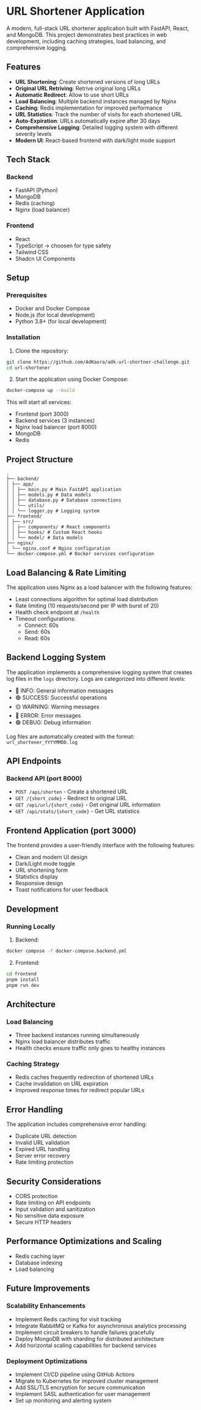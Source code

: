 # URL Shortener Application

A modern, full-stack URL shortener application built with FastAPI, React, and MongoDB. This project demonstrates best practices in web development, including caching strategies, load balancing, and comprehensive logging.

## Features

- **URL Shortening**: Create shortened versions of long URLs
- **Original URL Retriving**: Retrive original long URLs
- **Automatic Redirect**: Allow to use short URLs
- **Load Balancing**: Multiple backend instances managed by Nginx
- **Caching**: Redis implementation for improved performance
- **URL Statistics**: Track the number of visits for each shortened URL
- **Auto-Expiration**: URLs automatically expire after 30 days
- **Comprehensive Logging**: Detailed logging system with different severity levels
- **Modern UI**: React-based frontend with dark/light mode support

## Tech Stack

### Backend
- FastAPI (Python)
- MongoDB
- Redis (caching)
- Nginx (load balancer)

### Frontend
- React
- TypeScript -> choosen for type safety
- Tailwind CSS
- Shadcn UI Components

## Setup

### Prerequisites
- Docker and Docker Compose
- Node.js (for local development)
- Python 3.8+ (for local development)

### Installation

1. Clone the repository:

```bash
git clone https://github.com/AdKaora/adk-url-shortner-challenge.git
cd url-shortener
```

2. Start the application using Docker Compose:

```bash
docker-compose up --build
```

This will start all services:
- Frontend (port 3000)
- Backend services (3 instances)
- Nginx load balancer (port 8000)
- MongoDB
- Redis

## Project Structure
```
.
├── backend/
│ ├── app/
│ │ ├── main.py # Main FastAPI application
│ │ ├── models.py # Data models
│ │ ├── database.py # Database connections
│ │ └── utils/
│ │ └── logger.py # Logging system
├── frontend/
│ ├── src/
│ │ ├── components/ # React components
│ │ ├── hooks/ # Custom React hooks
│ │ └── model/ # Data models
├── nginx/
│ └── nginx.conf # Nginx configuration
└── docker-compose.yml # Docker services configuration
```
## Load Balancing & Rate Limiting

The application uses Nginx as a load balancer with the following features:
- Least connections algorithm for optimal load distribution
- Rate limiting (10 requests/second per IP with burst of 20)
- Health check endpoint at `/health`
- Timeout configurations:
  - Connect: 60s
  - Send: 60s
  - Read: 60s

## Backend Logging System

The application implements a comprehensive logging system that creates log files in the `logs` directory. Logs are categorized into different levels:

- 🔵 INFO: General information messages
- 🟢 SUCCESS: Successful operations
- 🟡 WARNING: Warning messages
- 🔴 ERROR: Error messages
- 🟣 DEBUG: Debug information

Log files are automatically created with the format: `url_shortener_YYYYMMDD.log`

## API Endpoints

### Backend API (port 8000)

- `POST /api/shorten` - Create a shortened URL
- `GET /{short_code}` - Redirect to original URL
- `GET /api/url/{short_code}` - Get original URL information
- `GET /api/stats/{short_code}` - Get URL statistics

## Frontend Application (port 3000)

The frontend provides a user-friendly interface with the following features:

- Clean and modern UI design
- Dark/Light mode toggle
- URL shortening form
- Statistics display
- Responsive design
- Toast notifications for user feedback

## Development

### Running Locally

1. Backend:
```bash
docker compose -f docker-compose.backend.yml
```

2. Frontend:
```bash
cd frontend
pnpm install
pnpm run dev
```

## Architecture

### Load Balancing
- Three backend instances running simultaneously
- Nginx load balancer distributes traffic
- Health checks ensure traffic only goes to healthy instances

### Caching Strategy
- Redis caches frequently redirection of shortened URLs
- Cache invalidation on URL expiration
- Improved response times for redirect popular URLs

## Error Handling

The application includes comprehensive error handling:
- Duplicate URL detection
- Invalid URL validation
- Expired URL handling
- Server error recovery
- Rate limiting protection

## Security Considerations

- CORS protection
- Rate limiting on API endpoints
- Input validation and sanitization
- No sensitive data exposure
- Secure HTTP headers

## Performance Optimizations and Scaling

- Redis caching layer
- Database indexing
- Load balancing

## Future Improvements

### Scalability Enhancements
- Implement Redis caching for visit tracking
- Integrate RabbitMQ or Kafka for asynchronous analytics processing
- Implement circuit breakers to handle failures gracefully
- Deploy MongoDB with sharding for distributed architecture
- Add horizontal scaling capabilities for backend services

### Deployment Optimizations
- Implement CI/CD pipeline using GitHub Actions
- Migrate to Kubernetes for improved cluster management
- Add SSL/TLS encryption for secure communication
- Implement SASL authentication for user management
- Set up monitoring and alerting system  
